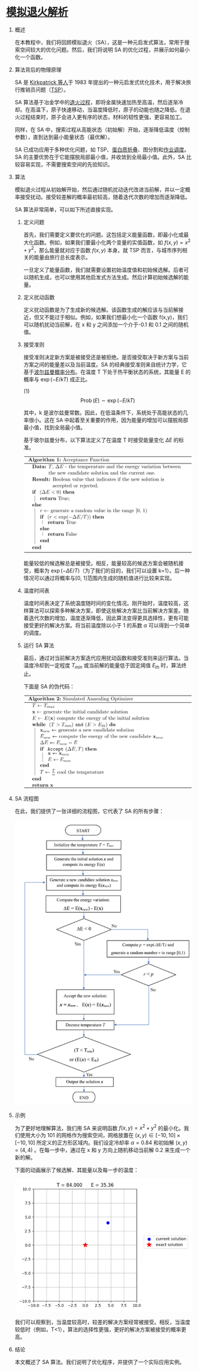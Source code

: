 # [模拟退火解析](https://www.baeldung.com/cs/simulated-annealing)

1. 概述

    在本教程中，我们将回顾模拟退火（SA），这是一种元启发式算法，常用于搜索空间较大的优化问题。然后，我们将说明 SA 的优化过程，并展示如何最小化一个函数。

2. 算法背后的物理原理

    SA 是 [Kirkpatrick 等人](https://www.dcs.gla.ac.uk/~pat/ads2/java/TxSxP/papers/sa.pdf)于 1983 年提出的一种元启发式优化技术，用于解决旅行推销员问题（[TSP](https://www.baeldung.com/java-simulated-annealing-for-traveling-salesman#overview-2)）。

    SA 算法基于冶金学中的[退火过程](https://en.wikipedia.org/wiki/Annealing_(materials_science))，即将金属快速加热至高温，然后逐渐冷却。在高温下，原子快速移动，当温度降低时，原子的动能也随之降低。在退火过程结束时，原子会进入更有序的状态，材料的韧性更强，更容易加工。

    同样，在 SA 中，搜索过程从高能状态（初始解）开始，逐渐降低温度（控制参数），直到达到最小能量状态（最优解）。

    SA 已成功应用于多种优化问题，如 TSP、[蛋白质折叠](https://en.wikipedia.org/wiki/Protein_structure_prediction)、图分割和[作业调度](https://en.wikipedia.org/wiki/Job-shop_scheduling)。SA 的主要优势在于它能摆脱局部最小值，并收敛到全局最小值。此外，SA 比较容易实现，不需要搜索空间的先验知识。

3. 算法

    模拟退火过程从初始解开始，然后通过随机扰动迭代改进当前解，并以一定概率接受扰动。接受较差解的概率最初较高，随着迭代次数的增加而逐渐降低。

    SA 算法非常简单，可以如下所述直接实现。

    1. 定义问题

        首先，我们需要定义要优化的问题。这包括定义能量函数，即最小化或最大化函数。例如，如果我们要最小化两个变量的实值函数，如 $f(x,y) = x^2 + y^2$，那么能量就对应于函数 $f(x,y)$ 本身。就 TSP 而言，与城市序列相关的能量由旅行总长度表示。

        一旦定义了能量函数，我们就需要设置初始温度值和初始候选解。后者可以随机生成，也可以使用其他启发式方法生成。然后计算初始候选解的能量。

    2. 定义扰动函数

        定义扰动函数是为了生成新的候选解。该函数生成的解应该与当前解接近，但又不能过于相似。例如，如果我们想最小化一个函数 f(x,y)，我们可以随机扰动当前解，在 x 和 y 之间添加一个介于-0.1 和 0.1 之间的随机值。

    3. 接受准则

        接受准则决定新方案是被接受还是被拒绝。是否接受取决于新方案与当前方案之间的能量差以及当前温度。SA 的经典接受准则来自统计力学，它基于[波尔兹曼概率分布](https://en.wikipedia.org/wiki/Boltzmann_distribution)。在温度 T 下处于热平衡状态的系统，其能量 E 的概率与 $\exp (-E / k T)$ 成正比。

        (1) $$\operatorname{Prob}(E) \sim \exp (-E / k T)$$

        其中，k 是波尔兹曼常数。因此，在低温条件下，系统处于高能状态的几率很小。这在 SA 中起着至关重要的作用，因为能量的增加可以摆脱局部最小值，找到全局最小值。

        基于玻尔兹曼分布，以下算法定义了在温度 T 时接受能量变化 $\Delta E$ 的标准。

        ![由 QuickLaTeX.com 渲染](pic/quicklatex.com-9ee7bc6915ab17dc368f594f7b37d451_l3.svg)

        能量较低的候选解总是被接受。相反，能量较高的候选方案会被随机接受，概率为 $\exp (- \Delta E / T)$（为了我们的目的，我们可以设置 k=1）。后一种情况可以通过将概率与[0, 1]范围内生成的随机值进行比较来实现。

    4. 温度时间表

        温度时间表决定了系统温度随时间的变化情况。刚开始时，温度较高，这样算法可以探索多种解决方案，即使这些解决方案比当前解决方案差。随着迭代次数的增加，温度逐渐降低，因此算法变得更具选择性，更有可能接受更好的解决方案。将当前温度除以小于 1 的系数 $\alpha$ 可以得到一个简单的调度。

    5. 运行 SA 算法

        最后，通过对当前解决方案迭代应用扰动函数和接受准则来运行算法。当温度冷却到一定程度 $T_{min}$ 或当前解的能量低于固定阈值 $E_{th}$ 时，算法终止。

        下面是 SA 的伪代码：

        ![由 QuickLaTeX.com 渲染](pic/quicklatex.com-2ee4ff077010e17983d05cabcdda1f27_l3.svg)

4. SA 流程图

    在此，我们提供了一张详细的流程图，它代表了 SA 的所有步骤：

    ![模拟退火流程图](pic/flowchart_sa.webp)

5. 示例

    为了更好地理解算法，我们用 SA 来说明函数 $f(x,y) = x^2 + y^2$ 的最小化。我们使用大小为 101 的网格作为搜索空间，网格放置在 $(x,y) \in [-10, 10] \times [-10, 10]$ 所定义的正方形区域内。我们设定冷却率 $\alpha=0.84$ 和初始解 $(x,y)=(4,4)$ 。在每一步中，通过在 x 和 y 方向上随机移动当前解 0.2 来生成一个新的解。

    下面的动画展示了候选解、其能量以及每一步的温度：

    ![动画](pic/animation_sa.gif)

    我们可以观察到，当温度较高时，较差的解决方案经常被接受。相反，当温度较低时（例如，T<1），算法的选择性更强，更好的解决方案被接受的概率更高。

6. 结论

    本文概述了 SA 算法。我们说明了优化程序，并提供了一个实际应用实例。
